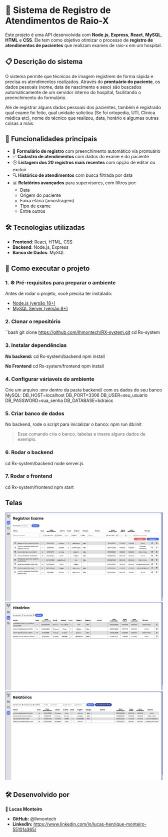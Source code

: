 # 🏥 Sistema de Registro de Atendimentos de Raio-X

Este projeto é uma API desenvolvida com **Node.js**, **Express**, **React**, **MySQL**, **HTML** e **CSS**. Ele tem como objetivo otimizar o processo de **registro de atendimentos de pacientes** que realizam exames de raio-x em um hospital.

## 📋 Descrição do sistema

O sistema permite que técnicos de imagem registrem de forma rápida e precisa os atendimentos realizados. Através do **prontuário do paciente**, os dados pessoais (nome, data de nascimento e sexo) são buscados automaticamente de um servidor interno do hospital, facilitando o preenchimento do formulário.

Alé de registrar alguns dados pessoais dos pacientes, também é registrado qual exame foi feito, qual unidade solicitou (Se foi ortopedia, UTI, Clinica médica etc), nome do técnico que realizou, data, horário e algumas outras coisas a mais.

## 🧭 Funcionalidades principais

- 📄 **Formulário de registro** com preenchimento automático via prontuário
- ✅ **Cadastro de atendimentos** com dados do exame e do paciente
- 🕒 **Listagem dos 20 registros mais recentes** com opção de editar ou excluir
- 🔍 **Histórico de atendimentos** com busca filtrada por data
- 📊 **Relatórios avançados** para supervisores, com filtros por:
  - Data
  - Origem do paciente
  - Faixa etária (amostragem)
  - Tipo de exame
  - Entre outros

## 🛠️ Tecnologias utilizadas

- **Frontend**: React, HTML, CSS
- **Backend**: Node.js, Express
- **Banco de Dados**: MySQL

## 🚀 Como executar o projeto

### 1. ⚙️ Pré-requisitos para preparar o ambiente
Antes de rodar o projeto, você precisa ter instalado:
- [Node.js (versão 18+)](https://nodejs.org/)
- [MySQL Server (versão 8+)](https://dev.mysql.com/downloads/mysql/)

### 2. Clonar o repositório
``bash
git clone https://github.com/lhmontech/RX-system.git
cd Rx-system

### 3. Instalar dependências
**No backend:**
cd Rx-system/backend
npm install

**No Frontend**
cd Rx-system/frontend
npm install

### 4. Configurar váriaveis do ambiente
Crie um arquivo .env dentro da pasta backend/ com os dados do seu banco MySQL:
DB_HOST=localhost
DB_PORT=3306
DB_USER=seu_usuario
DB_PASSWORD=sua_senha
DB_DATABASE=bdraiox

### 5. Criar banco de dados
No backend, rode o script para inicializar o banco:
npm run db:init
> Esse comando cria o banco, tabelas e insere alguns dados de exemplo.

### 6. Rodar o backend
cd Rx-system/backend
node server.js

### 7. Rodar o frontend
cd Rx-system/frontend
npm start

## Telas
![Tela principal](/frontend/public/images/Tela-principal.jpg)
![Tela histórico](/frontend/public/images/Tela-historico.jpg)
![Tela relatório](/frontend/public/images/Tela-relatorio.jpg)

## 🛠️ Desenvolvido por

**👤 Lucas Monteiro**

- **GitHub:** @lhmontech
- **LinkedIn:** https://www.linkedin.com/in/lucas-henrique-monteiro-55101a365/
